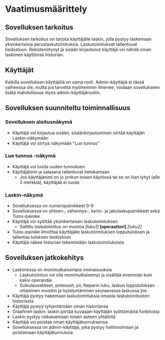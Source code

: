 # Vaatimusmäärittely

## Sovelluksen tarkoitus

Sovelluksen tarkoitus on tarjota käyttäjälle laskin, jolla pystyy laskemaan yksinkertaisia peruslaskutoimituksia. Laskutoimitukset tallentuvat tiedostoon. Rekisteröitynyt ja sisään kirjautunut käyttäjä voi nähdä oman laskimen käyttönsä historian.

## Käyttäjät

Kaikilla sovelluksen käyttäjillä on sama rooli. Admin-käyttäjiä ei tässä vaiheessa ole, mutta jos tarvetta myöhemmin ilmenee, voidaan sovellukseen lisätä mahdollisuus myös admin-käyttäjärooliin.

## Sovelluksen suunniteltu toiminnallisuus

### Sovelluksen aloitusnäkymä

- Käyttäjä voi kirjautua sisään; sisäänkirjautuminen siirtää käyttäjän Laskin-näkymään
- Käyttäjä voi siirtyä näkymään "Luo tunnus"

### Luo tunnus -näkymä

- Käyttäjä voi luoda uuden tunnuksen
- Käyttäjänimi ja salasana tallentuvat tietokantaan
    - Jos käyttäjänimi on jo jonkun toisen käytössä tai se on liian lyhyt (alle 3 merkkiä), käyttäjää ei luoda

### Laskin-näkymä

- Sovelluksessa on numeropainikkeet 0-9
- Sovelluksessa on yhteen-, vähennys-, kerto- ja jakolaskupainikkeet sekä Tulos-painike
- Käyttäjä voi syöttää yksinkertaisen laskutoimituksen
    - Sallittu laskutoimitus on muotoa _[luku1]_ **[operaattori]** _[luku2]_
- Tulos-painike ilmoittaa käyttäjälle laskutoimituksen lopputuloksen ja tallentaa tuloksen tiedostoon
- Käyttäjä näkee historian tekemistään laskutoimituksista

## Sovelluksen jatkokehitys

- Laskimessa on monimutkaisempia ominaisuuksia
    - Laskutoimitus voi olla monimutkaisempi ja sisältää enemmän kuin kaksi operandia
    - Sulkulausekkeet, potenssit, pii, Neperin luku, laskun lopputuloksen ottaminen muistiin ja hyödyntäminen seuraavassa laskussa jne.
- Käyttäjä pystyy hakemaan laskutoimituksia omasta laskutoimitusten historiasta
- Käyttäjä pystyy tyhjentämään oman historiansa
- Graafinen laskin: laskin piirtää kuvaajan käyttäjän syöttämästä funktiosta
- Laskin pystyy ratkaisemaan toisen asteen yhtälöitä
- Käyttäjä voi poistaa oman käyttäjätunnuksensa
- Sovelluksessa on admin-käyttäjä, joka pystyy hallinnoimaan ja poistamaan käyttäjätunnuksia
